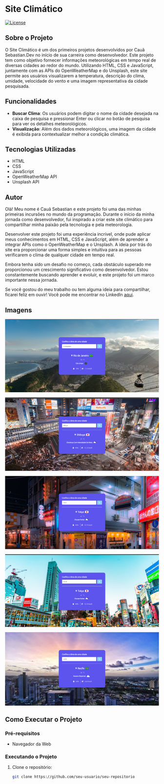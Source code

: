 # Site Climático

[![License](https://img.shields.io/github/license/seu-usuario/seu-repositorio)](https://github.com/seu-usuario/seu-repositorio/blob/main/LICENSE)

## Sobre o Projeto

O Site Climático é um dos primeiros projetos desenvolvidos por Cauã Sebastian.Dev no início de sua carreira como desenvolvedor. Este projeto tem como objetivo fornecer informações meteorológicas em tempo real de diversas cidades ao redor do mundo. Utilizando HTML, CSS e JavaScript, juntamente com as APIs do OpenWeatherMap e do Unsplash, este site permite aos usuários visualizarem a temperatura, descrição do clima, umidade, velocidade do vento e uma imagem representativa da cidade pesquisada.

## Funcionalidades

- **Buscar Clima**: Os usuários podem digitar o nome da cidade desejada na caixa de pesquisa e pressionar Enter ou clicar no botão de pesquisa para ver os detalhes meteorológicos.
- **Visualização**: Além dos dados meteorológicos, uma imagem da cidade é exibida para contextualizar melhor a condição climática.

## Tecnologias Utilizadas

- HTML
- CSS
- JavaScript
- OpenWeatherMap API
- Unsplash API

## Autor

Olá! Meu nome é Cauã Sebastian e este projeto foi uma das minhas primeiras incursões no mundo da programação. Durante o início da minha jornada como desenvolvedor, fui inspirado a criar este site climático para compartilhar minha paixão pela tecnologia e pela meteorologia.

Desenvolver este projeto foi uma experiência incrível, onde pude aplicar meus conhecimentos em HTML, CSS e JavaScript, além de aprender a integrar APIs como o OpenWeatherMap e o Unsplash. A ideia por trás do site era proporcionar uma forma simples e intuitiva para as pessoas verificarem o clima de qualquer cidade em tempo real.

Embora tenha sido um desafio no começo, cada obstáculo superado me proporcionou um crescimento significativo como desenvolvedor. Estou constantemente buscando aprender e evoluir, e este projeto foi um marco importante nessa jornada.

Se você gostou do meu trabalho ou tem alguma ideia para compartilhar, ficarei feliz em ouvir! Você pode me encontrar no LinkedIn [aqui](www.linkedin.com/in/cauã-sebastian-57a532259).

## Imagens

![Imagem do projeto](./assets/imagem1.png)

![Imagem do projeto](./assets/imagem2.png)

![Imagem do projeto](./assets/imagem3.png)

![Imagem do projeto](./assets/imagem4.png)

![Imagem do projeto](./assets/imagem5.png)


## Como Executar o Projeto

### Pré-requisitos

- Navegador da Web

### Executando o Projeto

1. Clone o repositório:
   ```bash
   git clone https://github.com/seu-usuario/seu-repositorio
